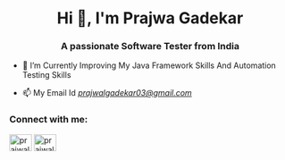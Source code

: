<h1 align="center">Hi 👋, I'm Prajwa Gadekar</h1>
<h3 align="center">A passionate Software Tester from India</h3>

- 🔭 I’m Currently Improving My Java Framework Skills And Automation Testing Skills

- 📫 My Email Id *prajwalgadekar03@gmail.com*

<h3 align="left">Connect with me:</h3>
<p align="left">
<a href="https://www.linkedin.com/in/prajwalgadekar03/" target="blank"><img align="center" src="https://www.svgrepo.com/show/54425/linkedin.svg" alt="prajwal_gadekar" height="30" width="40" /></a>
<a href="https://www.instagram.com/the_riddler_03/" target="blank"><img align="center" src="https://www.logo.wine/a/logo/Instagram/Instagram-Wordmark-Logo.wine.svg" alt="prajwal_gadekar" height="30" width="40" /></a>
</p>



